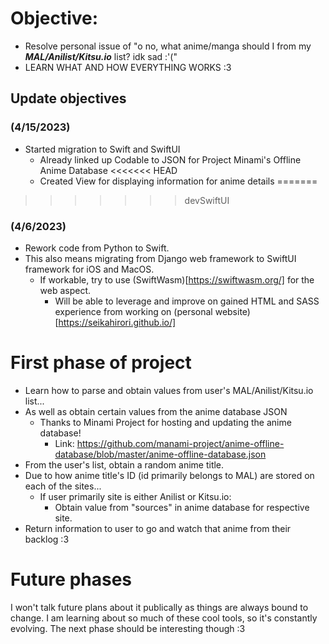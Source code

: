 # Objective:
- Resolve personal issue of "o no, what anime/manga should I from my ***MAL/Anilist/Kitsu.io*** list? idk sad :'("
- LEARN WHAT AND HOW EVERYTHING WORKS :3

## Update objectives 

### (4/15/2023)
- Started migration to Swift and SwiftUI
    - Already linked up Codable to JSON for Project Minami's Offline Anime Database
<<<<<<< HEAD
    - Created View for displaying information for anime details
=======
>>>>>>> devSwiftUI

### (4/6/2023)
- Rework code from Python to Swift.
- This also means migrating from Django web framework to SwiftUI framework for iOS and MacOS.
    - If workable, try to use (SwiftWasm)[https://swiftwasm.org/] for the web aspect.
        - Will be able to leverage and improve on gained HTML and SASS experience from working on (personal website)[https://seikahirori.github.io/]

# First phase of project
- Learn how to parse and obtain values from user's MAL/Anilist/Kitsu.io list...
- As well as obtain certain values from the anime database JSON
    - Thanks to Minami Project for hosting and updating the anime database!
        - Link: https://github.com/manami-project/anime-offline-database/blob/master/anime-offline-database.json
- From the user's list, obtain a random anime title.
- Due to how anime title's ID (id primarily belongs to MAL) are stored on each of the sites...
    - If user primarily site is either Anilist or Kitsu.io:
        - Obtain value from "sources" in anime database for respective site.
- Return information to user to go and watch that anime from their backlog :3

# Future phases
I won't talk future plans about it publically as things are always bound to change. I am learning about so much of these cool tools, so it's constantly evolving. The next phase should be interesting though :3
